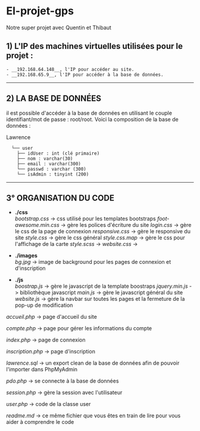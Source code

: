# El-projet-gps
Notre super projet avec Quentin et Thibaut

## 1) L'IP des machines virtuelles utilisées pour le projet :
    - __192.168.64.148__, l'IP pour accéder au site.  
    - __192.168.65.9__, l'IP pour accéder à la base de données.

-----------------


## 2) LA BASE DE DONNÉES

il est possible d'accéder à la base de données en utilisant le couple identifiant/mot de passe : root/root.
Voici la composition de la base de données :


Lawrence     	
      
      └── user  
        ├── idUser : int (clé primaire)  
        ├── nom : varchar(30)  
        ├── email : varchar(300)  
        └── passwd : varchar (300)  
        └── isAdmin : tinyint (200) 

-----------------


## 3° ORGANISATION DU CODE


* __./css__  
    *bootstrap.css* -> css utilisé pour les templates bootstraps
    *foot-awesome.min.css* -> gère les polices d'écriture du site
    *login.css* -> gère le css de la page de connexion
    *responsive.css* -> gère le responsive du site
    *style.css* -> gère le css général
    *style.css.map* -> gère le css pour l'affichage de la carte
    *style.scss* ->
    *website.css* ->  
* __./images__    
    *bg.jpg* -> image de background pour les pages de connexion et d'inscription

* __./js__  
    *boostrap.js* -> gère le javascript de la template boostraps
    *jquery.min.js* -> bibliothèque javascript
    *main.js* -> gère le javascript général du site
    *website.js* -> gère la navbar sur toutes les pages et la fermeture de la pop-up de modification
      
*accueil.php* -> page d'accueil du site

*compte.php* -> page pour gérer les informations du compte

*index.php* -> page de connexion

*inscription.php* -> page d'inscription

*lawrence.sql* -> un export clean de la base de données afin de pouvoir l'importer dans PhpMyAdmin  

*pdo.php* -> se connecte à la base de données

*session.php* -> gère la session avec l'utilisateur

*user.php* -> code de la classe user

*readme.md* -> ce même fichier que vous êtes en train de lire pour vous aider à comprendre le code  

